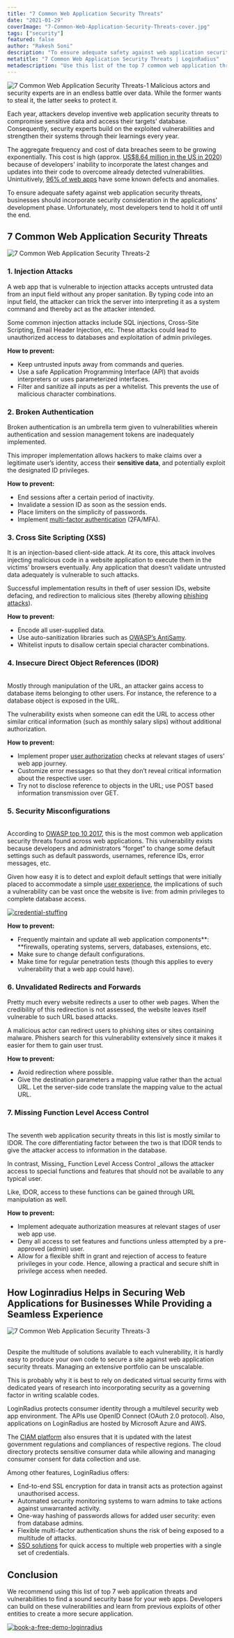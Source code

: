 ```yaml
---
title: "7 Common Web Application Security Threats"
date: "2021-01-29"
coverImage: "7-Common-Web-Application-Security-Threats-cover.jpg"
tags: ["security"]
featured: false
author: "Rakesh Soni"
description: "To ensure adequate safety against web application security threats, businesses should incorporate security consideration in the applications' development phase. Unfortunately, most developers tend to hold it off until the end."
metatitle: "7 Common Web Application Security Threats | LoginRadius"
metadescription: "Use this list of the top 7 common web application threats and vulnerabilities to find a sound security base for your web apps. Also, learn how to prevent them."
---
```


![7 Common Web Application Security Threats-1](7-Common-Web-Application-Security-Threats-1.jpg)
Malicious actors and security experts are in an endless battle over data. While the former wants to steal it, the latter seeks to protect it. 

Each year, attackers develop inventive web application security threats to compromise sensitive data and access their targets' database. Consequently, security experts build on the exploited vulnerabilities and strengthen their systems through their learnings every year. 

The aggregate frequency and cost of data breaches seem to be growing exponentially. This cost is high (approx. [US$8.64 million in the US in 2020](https://www.ibm.com/security/data-breach)) because of developers' inability to incorporate the latest changes and updates into their code to overcome already detected vulnerabilities. Unintuitively, [96% of web apps](https://www.infopoint-security.de/medien/cenzic-vulnerability-report-2014.pdf) have some known defects and anomalies. 

To ensure adequate safety against web application security threats, businesses should incorporate security consideration in the applications' development phase. Unfortunately, most developers tend to hold it off until the end.


## 7 Common Web Application Security Threats
![7 Common Web Application Security Threats-2](7-Common-Web-Application-Security-Threats-2.png)

### 1. Injection Attacks

A web app that is vulnerable to injection attacks accepts untrusted data from an input field without any proper sanitation. By typing code into an input field, the attacker can trick the server into interpreting it as a system command and thereby act as the attacker intended. 

Some common injection attacks include SQL injections, Cross-Site Scripting, Email Header Injection, etc. These attacks could lead to unauthorized access to databases and exploitation of admin privileges.

**How to prevent:**



*   Keep untrusted inputs away from commands and queries.
*   Use a safe Application Programming Interface (API) that avoids interpreters or uses parameterized interfaces.
*   Filter and sanitize all inputs as per a whitelist. This prevents the use of malicious character combinations.


### 2. Broken Authentication

Broken authentication is an umbrella term given to vulnerabilities wherein authentication and session management tokens are inadequately implemented. 

This improper implementation allows hackers to make claims over a legitimate user’s identity, access their **sensitive data**, and potentially exploit the designated ID privileges.

**How to prevent:**



*   End sessions after a certain period of inactivity.
*   Invalidate a session ID as soon as the session ends.
*   Place limiters on the simplicity of passwords.
*   Implement [multi-factor authentication](https://www.loginradius.com/blog/identity/2019/06/what-is-multi-factor-authentication/) (2FA/MFA).


### 3. Cross Site Scripting (XSS)

It is an injection-based client-side attack. At its core, this attack involves injecting malicious code in a website application to execute them in the victims’ browsers eventually. Any application that doesn’t validate untrusted data adequately is vulnerable to such attacks. 

Successful implementation results in theft of user session IDs, website defacing, and redirection to malicious sites (thereby allowing [phishing attacks](https://www.loginradius.com/blog/identity/phishing-for-identity/)).

**How to prevent:**



*   Encode all user-supplied data.
*   Use auto-sanitization libraries such as [OWASP’s AntiSamy](https://owasp.org/www-project-antisamy/).
*   Whitelist inputs to disallow certain special character combinations.


### 4. Insecure Direct Object References (IDOR)

 \
Mostly through manipulation of the URL, an attacker gains access to database items belonging to other users. For instance, the reference to a database object is exposed in the URL. 

The vulnerability exists when someone can edit the URL to access other similar critical information (such as monthly salary slips) without additional authorization.



**How to prevent:**



*   Implement proper [user authorization](https://www.loginradius.com/blog/engineering/user-authentication-react-application/) checks at relevant stages of users’ web app journey.
*   Customize error messages so that they don’t reveal critical information about the respective user.
*   Try not to disclose reference to objects in the URL; use POST based information transmission over GET.


### 5. Security Misconfigurations

 \
According to [OWASP top 10 2017](https://owasp.org/www-project-top-ten/), this is the most common web application security threats found across web applications. This vulnerability exists because developers and administrators “forget” to change some default settings such as default passwords, usernames, reference IDs, error messages, etc.

Given how easy it is to detect and exploit default settings that were initially placed to accommodate a simple [user experience](https://www.loginradius.com/customer-experience-solutions/), the implications of such a vulnerability can be vast once the website is live: from admin privileges to complete database access.

[![credential-stuffing](credential-stuffing.png)](https://www.loginradius.com/resource/understanding-credential-stuffing-attacks-whitepaper)

**How to prevent:**


*   Frequently maintain and update all web application components**: **firewalls, operating systems, servers, databases, extensions, etc.
*   Make sure to change default configurations.
*   Make time for regular penetration tests (though this applies to every vulnerability that a web app could have).


### 6. Unvalidated Redirects and Forwards

Pretty much every website redirects a user to other web pages. When the credibility of this redirection is not assessed, the website leaves itself vulnerable to such URL based attacks. 

A malicious actor can redirect users to phishing sites or sites containing malware. Phishers search for this vulnerability extensively since it makes it easier for them to gain user trust.

**How to prevent:**



*   Avoid redirection where possible.
*   Give the destination parameters a mapping value rather than the actual URL. Let the server-side code translate the mapping value to the actual URL.


### 7. Missing Function Level Access Control

 \
The seventh web application security threats in this list is mostly similar to IDOR. The core differentiating factor between the two is that IDOR tends to give the attacker access to information in the database. 

In contrast, Missing_ Function Level Access Control _allows the attacker access to special functions and features that should not be available to any typical user. 

Like, IDOR, access to these functions can be gained through URL manipulation as well.

**How to prevent:**



*   Implement adequate authorization measures at relevant stages of user web app use.
*   Deny all access to set features and functions unless attempted by a pre-approved (admin) user.
*   Allow for a flexible shift in grant and rejection of access to feature privileges in your code. Hence, allowing a practical and secure shift in privilege access when needed.


## How Loginradius Helps in Securing Web Applications for Businesses While Providing a Seamless Experience

![7 Common Web Application Security Threats-3](7-Common-Web-Application-Security-Threats-3.png)

 \
Despite the multitude of solutions available to each vulnerability, it is hardly easy to produce your own code to secure a site against web application security threats. Managing an extensive portfolio can be unscalable. 

This is probably why it is best to rely on dedicated virtual security firms with dedicated years of research into incorporating security as a governing factor in writing scalable codes.

LoginRadius protects consumer identity through a multilevel security web app environment. The APIs use OpenID Connect (OAuth 2.0 protocol). Also, applications on LoginRadius are hosted by Microsoft Azure and AWS. 

The [CIAM platform](https://www.loginradius.com/blog/identity/2019/06/customer-identity-and-access-management/) also ensures that it is updated with the latest government regulations and compliances of respective regions. The cloud directory protects sensitive consumer data while allowing and managing consumer consent for data collection and use.

Among other features, LoginRadius offers:



*   End-to-end SSL encryption for data in transit acts as protection against unauthorised access.
*   Automated security monitoring systems to warn admins to take actions against unwarranted activity.
*   One-way hashing of passwords allows for added user security: even from database admins.
*   Flexible multi-factor authentication shuns the risk of being exposed to a multitude of attacks.
*   [SSO solutions](https://www.loginradius.com/single-sign-on/) for quick access to multiple web properties with a single set of credentials. 


## Conclusion 

We recommend using this list of top 7 web application threats and vulnerabilities to find a sound security base for your web apps. Developers can build on these vulnerabilities and learn from previous exploits of other entities to create a more secure application.

[![book-a-free-demo-loginradius](../../assets/book-a-demo-loginradius.png)](https://www.loginradius.com/book-a-demo/)
